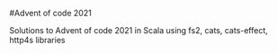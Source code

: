 #Advent of code 2021

Solutions to Advent of code 2021 in Scala using fs2, cats, cats-effect, http4s libraries